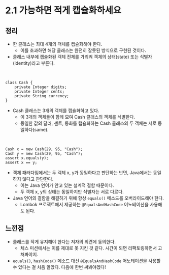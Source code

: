 # 2.1 가능하면 적게 캡슐화하세요

## 정리
- 한 클래스는 최대 4개의 객체를 캡슐화해야 한다.
    - 이를 초과하면 해당 클래스는 완전히 잘못된 방식으로 구현된 것이다.
- 클래스 내부에 캡슐화된 객체 전체를 가리켜 객체의 상태(state) 또는 식별자(identity)라고 부른다.
<br/>

```
class Cash {
    private Integer digits;
    private Integer cents;
    private String currency;
}
```
- Cash 클래스는 3개의 객체를 캡슐화하고 있다.
    - 이 3개의 객체들이 함께 모여 Cash 클래스의 객체를 식별한다.
    - 동일한 값의 달러, 센트, 통화를 캡슐화하는 Cash 클래스의 두 객체는 서로 동일하다(same).
<br/>

```
Cash x = new Cash(29, 95, "Cash");
Cash y = new Cash(29, 95, "Cash");
assert x.equals(y);
assert x == y;
```
- 객체 패러다임에서는 두 객체 x, y가 동일하다고 판단하는 반면, Java에서는 동일하지 않다고 판단한다.
    - 이는 Java 언어가 안고 있는 설계적 결함 때문이다.
    - 두 객체 x, y의 상태는 동일하지만 식별자는 서로 다르다.
- Java 언어의 결함을 해결하기 위해 항상 `equals()` 메소드를 오버라이드해야 한다.
    - Lombok 프로젝트에서 제공하는 `@EqualsAndHashCode` 어노테이션을 사용해도 된다.

## 느낀점

- 클래스를 작게 유지해야 한다는 저자의 의견에 동의한다.
    - 체스 미션에서는 이를 제대로 못 지킨 것 같다. 시간이 되면 리팩토링하면서 고쳐봐야지.
- `equals()`, `hashCode()` 메소드 대신 `@EqualsAndHashCode` 어노테이션을 사용할 수 있다는 걸 처음 알았다. 다음에 한번 써봐야겠다!